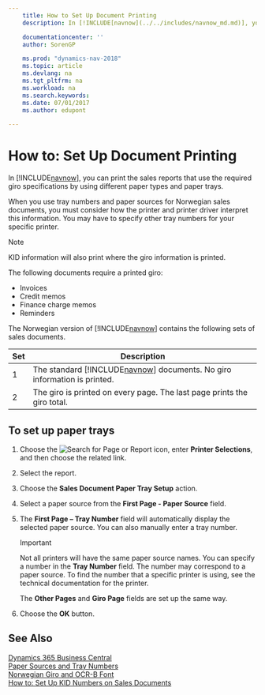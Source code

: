 ```yaml
---
    title: How to Set Up Document Printing
    description: In [!INCLUDE[navnow](../../includes/navnow_md.md)], you can print the sales reports that use the required giro specifications by using different paper types and paper trays.

    documentationcenter: ''
    author: SorenGP

    ms.prod: "dynamics-nav-2018"
    ms.topic: article
    ms.devlang: na
    ms.tgt_pltfrm: na
    ms.workload: na
    ms.search.keywords:
    ms.date: 07/01/2017
    ms.author: edupont

---
```

# How to: Set Up Document Printing
In [!INCLUDE[navnow](../../includes/navnow_md.md)], you can print the sales reports that use the required giro specifications by using different paper types and paper trays.  

When you use tray numbers and paper sources for Norwegian sales documents, you must consider how the printer and printer driver interpret this information. You may have to specify other tray numbers for your specific printer.  

> [!NOTE]  
>  KID information will also print where the giro information is printed.  

The following documents require a printed giro:  

- Invoices  
- Credit memos  
- Finance charge memos  
- Reminders  

The Norwegian version of [!INCLUDE[navnow](../../includes/navnow_md.md)] contains the following sets of sales documents.  

|**Set**|Description|  
|-------------|---------------------------------------|  
|1|The standard [!INCLUDE[navnow](../../includes/navnow_md.md)] documents. No giro information is printed.|  
|2|The giro is printed on every page. The last page prints the giro total.|  

## To set up paper trays  

1.  Choose the ![Search for Page or Report](../../media/ui-search/search_small.png "Search for Page or Report icon") icon, enter **Printer Selections**, and then choose the related link.  
2.  Select the report.  
3.  Choose the **Sales Document Paper Tray Setup** action.  
4.  Select a paper source from the **First Page - Paper Source** field.  
5.  The **First Page – Tray Number** field will automatically display the selected paper source. You can also manually enter a tray number.  

    > [!IMPORTANT]  
    >  Not all printers will have the same paper source names. You can specify a number in the **Tray Number** field. The number may correspond to a paper source. To find the number that a specific printer is using, see the technical documentation for the printer.  

    The **Other Pages** and **Giro Page** fields are set up the same way.  

6.  Choose the **OK** button.  

## See Also
[Dynamics 365 Business Central](/dynamics365/business-central/)  
[Paper Sources and Tray Numbers](paper-sources-and-tray-numbers.md)   
 [Norwegian Giro and OCR-B Font](norwegian-giro-and-ocr-b-font.md)   
 [How to: Set Up KID Numbers on Sales Documents](how-to-set-up-kid-numbers-on-sales-documents.md)
